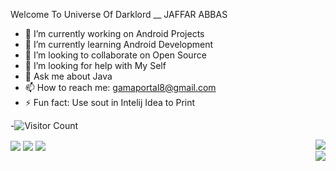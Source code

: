 Welcome To Universe Of Darklord __ JAFFAR ABBAS

- 🔭 I’m currently working on Android Projects
- 🌱 I’m currently learning Android Development
- 👯 I’m looking to collaborate on Open Source 
- 🤔 I’m looking for help with My Self
- 💬 Ask me about Java
- 📫 How to reach me: gamaportal8@gmail.com
- ⚡ Fun fact: Use sout in Intelij Idea to Print 

-![Visitor Count](https://profile-counter.glitch.me/{jaffarabbas}/count.svg)

<!-- ![Anurag's GitHub stats](https://github-readme-stats.vercel.app/api?username=jaffarabbas&show_icons=true&theme=radical)  [![Top Langs](https://github-readme-stats.vercel.app/api/top-langs/?username=jaffarabbas&layout=compact)](https://github.com/anuraghazra/github-readme-stats)[![jaffarabbas's wakatime stats](https://github-readme-stats.vercel.app/api/wakatime?jaffarabbas=willianrod)](https://github.com/jaffar/jaffarabbas) -->

 

 <a>
  <img align="center" src="https://github-readme-stats.vercel.app/api?username=jaffarabbas&show_icons=true&theme=radical" />
</a>
<a>
  <img align="center" src="https://github-readme-stats.vercel.app/api/top-langs/?username=jaffarabbas&layout=compact" />
</a>
<a>
  <img align="center" src="https://github-readme-stats.vercel.app/api/wakatime?jaffarabbas=willianrod" />
</a>

<a>
<img align="right" src="https://github-readme-stats.vercel.app/api/pin/?username=jaffarabbas&repo=React-Web-Application-Development" />    
 </br>
<img align="right" src="https://github-readme-stats.vercel.app/api/pin/?username=jaffarabbas&repo=C-sharp-Practice" />
 <a/>

